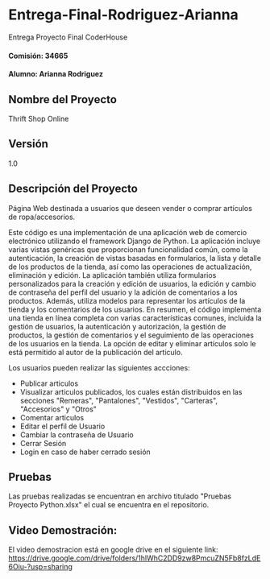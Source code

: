 # Entrega-Final-Rodriguez-Arianna
Entrega Proyecto Final CoderHouse
#### Comisión: 34665
#### Alumno: Arianna Rodriguez

## Nombre del Proyecto
Thrift Shop Online

## Versión
1.0

## Descripción del Proyecto
Página Web destinada a usuarios que deseen vender o comprar artículos de ropa/accesorios.

Este código es una implementación de una aplicación web de comercio electrónico utilizando el framework Django de Python. La aplicación incluye varias vistas genéricas que proporcionan funcionalidad común, como la autenticación, la creación de vistas basadas en formularios, la lista y detalle de los productos de la tienda, así como las operaciones de actualización, eliminación y edición.
La aplicación también utiliza formularios personalizados para la creación y edición de usuarios, la edición y cambio de contraseña del perfil del usuario y la adición de comentarios a los productos. Además, utiliza modelos para representar los artículos de la tienda y los comentarios de los usuarios.
En resumen, el código implementa una tienda en línea completa con varias características comunes, incluida la gestión de usuarios, la autenticación y autorización, la gestión de productos, la gestión de comentarios y el seguimiento de las operaciones de los usuarios en la tienda. La opción de editar y eliminar artículos solo le está permitido al autor de la publicación del articulo.

Los usuarios pueden realizar las siguientes accciones:
- Publicar articulos
- Visualizar articulos publicados, los cuales están distribuidos en las secciones "Remeras", "Pantalones", "Vestidos", "Carteras", "Accesorios" y "Otros"
- Comentar articulos
- Editar el perfil de Usuario
- Cambiar la contraseña de Usuario
- Cerrar Sesión
- Login en caso de haber cerrado sesión

## Pruebas
Las pruebas realizadas se encuentran en archivo titulado "Pruebas Proyecto Python.xlsx" el cual se encuentra en el repositorio.

## Video Demostración:
El video demostracion está en google drive en el siguiente link: https://drive.google.com/drive/folders/1hlWhC2DD9zw8PmcuZN5Fb8fzLdE6Oiu-?usp=sharing
